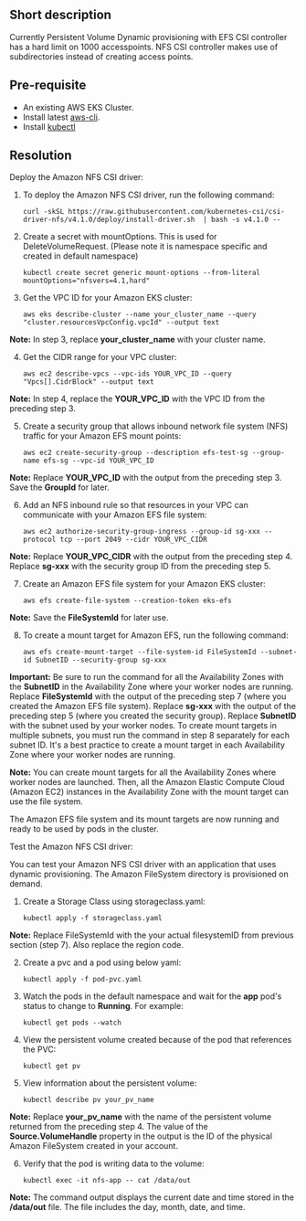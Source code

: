## Short description

Currently Persistent Volume Dynamic provisioning with EFS CSI controller has a hard limit on 1000 accesspoints. NFS CSI controller makes use of subdirectories instead of creating access points.

## Pre-requisite

-   An existing AWS EKS Cluster.
-   Install latest  [aws-cli](https://docs.aws.amazon.com/cli/latest/userguide/installing.html).
- Install [kubectl](https://docs.amazonaws.cn/en_us/eks/latest/userguide/install-kubectl.html) 

## Resolution

Deploy the Amazon NFS CSI driver:

1. To deploy the Amazon NFS CSI driver, run the following command:

	```curl -skSL https://raw.githubusercontent.com/kubernetes-csi/csi-driver-nfs/v4.1.0/deploy/install-driver.sh  | bash -s v4.1.0 --```


2. Create a secret with mountOptions. This is used for DeleteVolumeRequest. (Please note it is namespace specific and created in default namespace)

	```kubectl create secret generic mount-options --from-literal mountOptions="nfsvers=4.1,hard"```

3. Get the VPC ID for your Amazon EKS cluster:

	```aws eks describe-cluster --name your_cluster_name --query "cluster.resourcesVpcConfig.vpcId" --output text```

**Note:** In step 3, replace **your_cluster_name** with your cluster name.

4. Get the CIDR range for your VPC cluster:

	```aws ec2 describe-vpcs --vpc-ids YOUR_VPC_ID --query "Vpcs[].CidrBlock" --output text```

**Note:** In step 4, replace the **YOUR_VPC_ID** with the VPC ID from the preceding step 3.

5. Create a security group that allows inbound network file system (NFS) traffic for your Amazon EFS mount points:

	```aws ec2 create-security-group --description efs-test-sg --group-name efs-sg --vpc-id YOUR_VPC_ID```

**Note:** Replace **YOUR_VPC_ID** with the output from the preceding step 3. Save the **GroupId** for later.

6. Add an NFS inbound rule so that resources in your VPC can communicate with your Amazon EFS file system:

	```aws ec2 authorize-security-group-ingress --group-id sg-xxx --protocol tcp --port 2049 --cidr YOUR_VPC_CIDR```

**Note:** Replace **YOUR_VPC_CIDR** with the output from the preceding step 4. Replace **sg-xxx** with the security group ID from the preceding step 5.

7. Create an Amazon EFS file system for your Amazon EKS cluster:

	```aws efs create-file-system --creation-token eks-efs```

**Note:** Save the **FileSystemId** for later use.

8. To create a mount target for Amazon EFS, run the following command:

	```aws efs create-mount-target --file-system-id FileSystemId --subnet-id SubnetID --security-group sg-xxx```

**Important:** Be sure to run the command for all the Availability Zones with the **SubnetID** in the Availability Zone where your worker nodes are running. Replace **FileSystemId** with the output of the preceding step 7 (where you created the Amazon EFS file system). Replace **sg-xxx** with the output of the preceding step 5 (where you created the security group). Replace **SubnetID** with the subnet used by your worker nodes. To create mount targets in multiple subnets, you must run the command in step 8 separately for each subnet ID. It's a best practice to create a mount target in each Availability Zone where your worker nodes are running.

**Note:** You can create mount targets for all the Availability Zones where worker nodes are launched. Then, all the Amazon Elastic Compute Cloud (Amazon EC2) instances in the Availability Zone with the mount target can use the file system.

The Amazon EFS file system and its mount targets are now running and ready to be used by pods in the cluster.

Test the Amazon NFS CSI driver:

You can test your Amazon NFS CSI driver with an application that uses dynamic provisioning. The Amazon FileSystem directory is provisioned on demand.

1. Create a Storage Class using storageclass.yaml:

	```kubectl apply -f storageclass.yaml```

**Note:** Replace FileSystemId with the your actual filesystemID from previous section (step 7). Also replace the region code.

2. Create a pvc and a pod using below yaml:

	```kubectl apply -f pod-pvc.yaml```

3. Watch the pods in the default namespace and wait for the **app** pod's status to change to **Running**. For example:

	```kubectl get pods --watch```

4. View the persistent volume created because of the pod that references the PVC:

	```kubectl get pv```

5. View information about the persistent volume:

	```kubectl describe pv your_pv_name```

**Note:** Replace **your_pv_name** with the name of the persistent volume returned from the preceding step 4. The value of the **Source.VolumeHandle** property in the output is the ID of the physical Amazon FileSystem created in your account.

6. Verify that the pod is writing data to the volume:

	```kubectl exec -it nfs-app -- cat /data/out```

**Note:** The command output displays the current date and time stored in the **/data/out** file. The file includes the day, month, date, and time.

